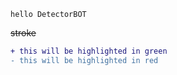 ```
hello DetectorBOT 
```
~~stroke~~
```diff
+ this will be highlighted in green
- this will be highlighted in red
```
